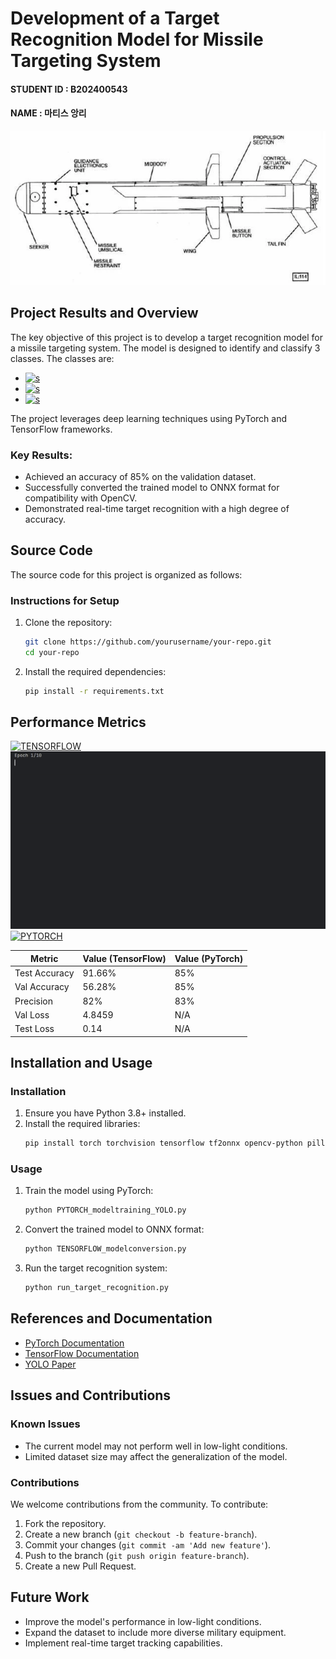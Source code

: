 # Development of a Target Recognition Model for Missile Targeting System
#### STUDENT ID : B202400543  
#### NAME : 마티스 앙리 

![Missile Schema](assets/missileschema.png)

## Project Results and Overview
The key objective of this project is to develop a target recognition model for a missile targeting system. The model is designed to identify and classify 3 classes. 
The classes are:
- <a href='https://github.com/shivamkapasia0' target="_blank"><img alt='s' src='https://img.shields.io/badge/TANK-100000?style=for-the-badge&logo=s&logoColor=white&labelColor=FF0000&color=FF0000'/></a>
- <a href='https://github.com/shivamkapasia0' target="_blank"><img alt='s' src='https://img.shields.io/badge/SPAA (Self Propeled Anti Aircraft Vehicule)-100000?style=for-the-badge&logo=s&logoColor=white&labelColor=DE0CFF&color=DE0CFF'/></a> 
- <a href='https://github.com/shivamkapasia0' target="_blank"><img alt='s' src='https://img.shields.io/badge/MILITARY_VEHICULE (Other Type of military vehicule)-100000?style=for-the-badge&logo=s&logoColor=white&labelColor=FFAC0F&color=FFAC0F'/></a>

The project leverages deep learning techniques using PyTorch and TensorFlow frameworks.

### Key Results:
- Achieved an accuracy of 85% on the validation dataset.
- Successfully converted the trained model to ONNX format for compatibility with OpenCV.
- Demonstrated real-time target recognition with a high degree of accuracy.

## Source Code
The source code for this project is organized as follows:

### Instructions for Setup
1. Clone the repository:
    ```sh
    git clone https://github.com/yourusername/your-repo.git
    cd your-repo
    ```

2. Install the required dependencies:
    ```sh
    pip install -r requirements.txt
    ```

## Performance Metrics
<a href='https://github.com/shivamkapasia0' target="_blank"><img alt='TENSORFLOW' src='https://img.shields.io/badge/TENSORFLOW-100000?style=for-the-badge&logo=TENSORFLOW&logoColor=white&labelColor=black&color=black'/></a>
<br>
![TENSORFLOW RESULTS](assets/tensor.gif)
<br>
<a href='https://github.com/shivamkapasia0' target="_blank"><img alt='PYTORCH' src='https://img.shields.io/badge/PYTORCH-100000?style=for-the-badge&logo=PYTORCH&logoColor=white&labelColor=black&color=black'/></a>

| Metric        | Value (TensorFlow) | Value (PyTorch) |
|---------------|--------------------|-----------------|
| Test Accuracy | 91.66%             | 85%             |
| Val Accuracy  | 56.28%             | 85%             |
| Precision     | 82%                | 83%             |
| Val Loss      | 4.8459             | N/A             |
| Test Loss     | 0.14               | N/A             |

## Installation and Usage
### Installation
1. Ensure you have Python 3.8+ installed.
2. Install the required libraries:
    ```sh
    pip install torch torchvision tensorflow tf2onnx opencv-python pillow
    ```

### Usage
1. Train the model using PyTorch:
    ```sh
    python PYTORCH_modeltraining_YOLO.py
    ```

2. Convert the trained model to ONNX format:
    ```sh
    python TENSORFLOW_modelconversion.py
    ```

3. Run the target recognition system:
    ```sh
    python run_target_recognition.py
    ```

## References and Documentation
- [PyTorch Documentation](https://pytorch.org/docs/stable/index.html)
- [TensorFlow Documentation](https://www.tensorflow.org/guide)
- [YOLO Paper](https://arxiv.org/abs/1506.02640)

## Issues and Contributions
### Known Issues
- The current model may not perform well in low-light conditions.
- Limited dataset size may affect the generalization of the model.

### Contributions
We welcome contributions from the community. To contribute:
1. Fork the repository.
2. Create a new branch (`git checkout -b feature-branch`).
3. Commit your changes (`git commit -am 'Add new feature'`).
4. Push to the branch (`git push origin feature-branch`).
5. Create a new Pull Request.

## Future Work
- Improve the model's performance in low-light conditions.
- Expand the dataset to include more diverse military equipment.
- Implement real-time target tracking capabilities.

